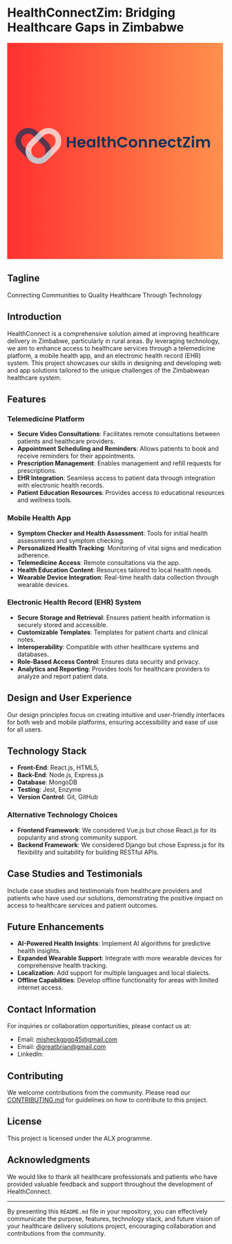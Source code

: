 # HealthConnectZim: Bridging Healthcare Gaps in Zimbabwe


![ATL TEXT](https://github.com/MisheckGalx/HealthConnect-Zim/blob/MisheckG/frontend/assests/images/logo.png?raw=true)

## Tagline
Connecting Communities to Quality Healthcare Through Technology

## Introduction
HealthConnect is a comprehensive solution aimed at improving healthcare delivery in Zimbabwe, particularly in rural areas. By leveraging technology, we aim to enhance access to healthcare services through a telemedicine platform, a mobile health app, and an electronic health record (EHR) system. This project showcases our skills in designing and developing web and app solutions tailored to the unique challenges of the Zimbabwean healthcare system.

## Features

### Telemedicine Platform
- **Secure Video Consultations**: Facilitates remote consultations between patients and healthcare providers.
- **Appointment Scheduling and Reminders**: Allows patients to book and receive reminders for their appointments.
- **Prescription Management**: Enables management and refill requests for prescriptions.
- **EHR Integration**: Seamless access to patient data through integration with electronic health records.
- **Patient Education Resources**: Provides access to educational resources and wellness tools.

### Mobile Health App
- **Symptom Checker and Health Assessment**: Tools for initial health assessments and symptom checking.
- **Personalized Health Tracking**: Monitoring of vital signs and medication adherence.
- **Telemedicine Access**: Remote consultations via the app.
- **Health Education Content**: Resources tailored to local health needs.
- **Wearable Device Integration**: Real-time health data collection through wearable devices.

### Electronic Health Record (EHR) System
- **Secure Storage and Retrieval**: Ensures patient health information is securely stored and accessible.
- **Customizable Templates**: Templates for patient charts and clinical notes.
- **Interoperability**: Compatible with other healthcare systems and databases.
- **Role-Based Access Control**: Ensures data security and privacy.
- **Analytics and Reporting**: Provides tools for healthcare providers to analyze and report patient data.

## Design and User Experience
Our design principles focus on creating intuitive and user-friendly interfaces for both web and mobile platforms, ensuring accessibility and ease of use for all users.

## Technology Stack
- **Front-End**: React.js, HTML5,
- **Back-End**: Node.js, Express.js
- **Database**: MongoDB
- **Testing**: Jest, Enzyme
- **Version Control**: Git, GitHub

### Alternative Technology Choices
- **Frontend Framework**: We considered Vue.js but chose React.js for its popularity and strong community support.
- **Backend Framework**: We considered Django but chose Express.js for its flexibility and suitability for building RESTful APIs.

## Case Studies and Testimonials
Include case studies and testimonials from healthcare providers and patients who have used our solutions, demonstrating the positive impact on access to healthcare services and patient outcomes.

## Future Enhancements
- **AI-Powered Health Insights**: Implement AI algorithms for predictive health insights.
- **Expanded Wearable Support**: Integrate with more wearable devices for comprehensive health tracking.
- **Localization**: Add support for multiple languages and local dialects.
- **Offline Capabilities**: Develop offline functionality for areas with limited internet access.

## Contact Information
For inquiries or collaboration opportunities, please contact us at:
- Email: misheckgogo45@gmail.com
- Email: digreatbrian@gmail.com
- LinkedIn: 

## Contributing
We welcome contributions from the community. Please read our [CONTRIBUTING.md](CONTRIBUTING.md) for guidelines on how to contribute to this project.

## License
This project is licensed under the ALX programme.

## Acknowledgments
We would like to thank all healthcare professionals and patients who have provided valuable feedback and support throughout the development of HealthConnect.

---

By presenting this `README.md` file in your repository, you can effectively communicate the purpose, features, technology stack, and future vision of your healthcare delivery solutions project, encouraging collaboration and contributions from the community.

